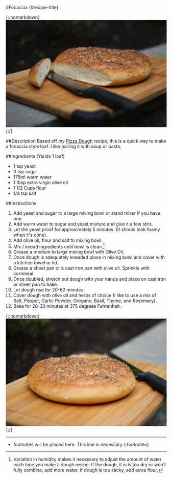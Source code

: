 #Focaccia {#recipe-title}

<div markdown=1 class="image-and-text">

{::nomarkdown} 
<img src="images/recipe-images/quick-focaccia.JPG" class="image" alt="Focaccia bread">
{:/}

<div markdown=1 class="text">

##Description
Based off my <a href="pizza-dough.md.html" target="_blank">Pizza Dough</a> recipe, this is a quick way to make a focaccia style loaf. I like pairing it with soup or pasta. 

##Ingredients (Yields 1 loaf)
- 1 tsp yeast
- 3 tsp sugar
- 175ml warm water
- 1 tbsp extra virgin olive oil
- 1 1/2 Cups flour
- 1/4 tsp salt

##Instructions
1. Add yeast and sugar to a large mixing bowl or stand mixer if you have one.
2. Add warm water to sugar and yeast mixture and give it a few stirs.
3. Let the yeast proof for approximately 5 minutes. (It should look foamy when it's done).
4. Add olive oil, flour and salt to mixing bowl. 
5. Mix / knead ingredients until bowl is clean.[^1]
6. Grease a medium to large mixing bowl with Olive Oil.
7. Once dough is adequately kneaded place in mixing bowl and cover with a kitchen towel or lid.
9. Grease a sheet pan or a cast iron pan with olive oil. Sprinkle with cornmeal. 
8. Once doubled, stretch out dough with your hands and place on cast iron or sheet pan to bake.
9. Let dough rise for 20-60 minutes.
10. Cover dough with olive oil and herbs of choice (I like to use a mix of Salt, Pepper, Garlic Powder, Oregano, Basil, Thyme, and Rosemary).
11. Bake for 20-30 minutes at 375 degrees Fahrenheit.


{::nomarkdown} 
<img src="images/recipe-images/quick-focaccia-2.JPG" class="image-in-recipe" alt="Focaccia">
{:/}

***

[^1]: Variation in humidity makes it necessary to adjust the amount of water each time you make a dough recipe. If the dough, it is is too dry or won’t fully combine, add more water. If dough is too sticky, add extra flour. 

* footnotes will be placed here. This line is necessary
{:footnotes}


</div>

</div>